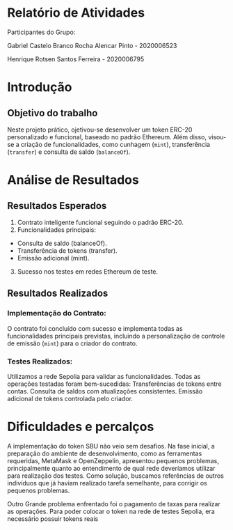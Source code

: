 # Relatório de Atividades

Participantes do Grupo:


Gabriel Castelo Branco Rocha Alencar Pinto - 2020006523 

Henrique Rotsen Santos Ferreira  - 2020006795

# Introdução
## Objetivo do trabalho

Neste projeto prático, ojetivou-se desenvolver um token ERC-20 personalizado e funcional, baseado no padrão Ethereum. Além disso, visou-se a criação de funcionalidades, como cunhagem (`mint`), transferência (`transfer`) e consulta de saldo (`balanceOf`).

# Análise de Resultados

## Resultados Esperados
1. Contrato inteligente funcional seguindo o padrão ERC-20.
2. Funcionalidades principais:
  * Consulta de saldo (balanceOf).
  * Transferência de tokens (transfer).
  * Emissão adicional (mint).
3. Sucesso nos testes em redes Ethereum de teste.

## Resultados Realizados 

### Implementação do Contrato:

O contrato foi concluído com sucesso e implementa todas as funcionalidades principais previstas, incluindo a personalização de
controle de emissão (`mint`) para o criador do contrato.

### Testes Realizados:

Utilizamos a rede Sepolia para validar as funcionalidades.
Todas as operações testadas foram bem-sucedidas:
Transferências de tokens entre contas.
Consulta de saldos com atualizações consistentes.
Emissão adicional de tokens controlada pelo criador.

# Dificuldades e percalços 

A implementação do token SBU não veio sem desafios. Na fase inicial, a preparação do ambiente de desenvolvimento, como as ferramentas requeridas, MetaMask e OpenZeppelin, apresentou pequenos problemas, principalmente quanto ao entendimento de qual rede deveríamos utilizar para realização dos testes. Como solução, buscamos referências de outros indivíduos que já haviam realizado tarefa semelhante, para corrigir os pequenos problemas. 

Outro Grande problema enfrentado foi o pagamento de taxas para realizar as operações. Para poder colocar o token na rede de testes Sepolia, era necessário possuir tokens reais 
